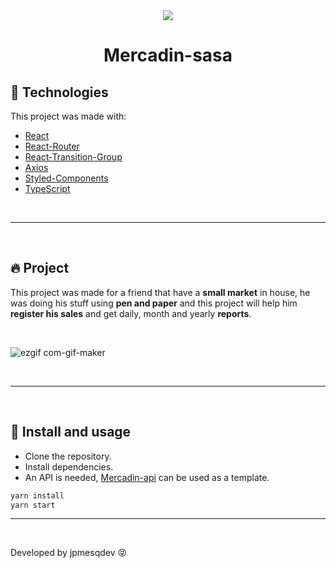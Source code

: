 <div align="center">
  <img src="https://i.ibb.co/p1Ty93X/favicon.png" />
</div>

<h1 align="center">Mercadin-sasa</h1>

## 🌟 Technologies 

This project was made with:
- [React](https://reactjs.org)
- [React-Router](https://reactrouter.com/)
- [React-Transition-Group](https://reactcommunity.org/react-transition-group/)
- [Axios](https://axios-http.com/)
- [Styled-Components](https://styled-components.com/)
- [TypeScript](https://www.typescriptlang.org/)

<br>

---

<br>

## 🔥 Project



This project was made for a friend that have a **small market** in house, he was doing his stuff using **pen and paper** and this project will help him **register his sales** and get daily, month and yearly **reports**.

<br>

![ezgif com-gif-maker](https://user-images.githubusercontent.com/89231959/135269825-6941c795-a3ca-45e6-91bc-8f94af21c407.gif)

<br>

---

<br>

## 🚀 Install and usage


* Clone the repository.
* Install dependencies.
* An API is needed, [Mercadin-api](https://github.com/jpmesqdev/mercadin-api) can be used as a template.

```sh
yarn install
yarn start
```
---

<br/>

Developed by jpmesqdev 😝